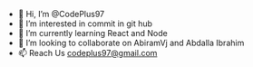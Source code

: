 - 👋 Hi, I’m @CodePlus97
- 👀 I’m interested in commit in git hub
- 🌱 I’m currently learning React and Node
- 💞️ I’m looking to collaborate on AbiramVj and Abdalla Ibrahim
- 📫 Reach Us codeplus97@gmail.com

<!---
CodePlus97/CodePlus97 is a ✨ special ✨ repository because its `README.md` (this file) appears on your GitHub profile.
You can click the Preview link to take a look at your changes.
--->

